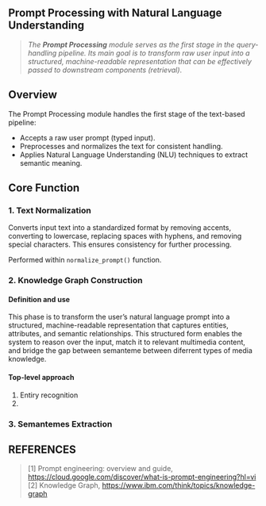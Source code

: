 ## Prompt Processing with Natural Language Understanding
> *The **Prompt Processing** module serves as the first stage in the query-handling pipeline. Its main goal is to transform raw user input into a structured, machine-readable representation that can be effectively passed to downstream components (retrieval)*.

## Overview
The Prompt Processing module handles the first stage of the text-based pipeline:
- Accepts a raw user prompt (typed input).
- Preprocesses and normalizes the text for consistent handling.
- Applies Natural Language Understanding (NLU) techniques to extract semantic meaning.

## Core Function
### 1. Text Normalization

Converts input text into a standardized format by removing accents, converting to lowercase, replacing spaces with hyphens, and removing special characters. This ensures consistency for further processing.

Performed within `normalize_prompt()` function.

### 2. Knowledge Graph Construction
#### Definition and use
This phase is to transform the user’s natural language prompt into a structured, machine-readable representation that captures entities, attributes, and semantic relationships. This structured form enables the system to reason over the input, match it to relevant multimedia content, and bridge the gap between semanteme between diferrent types of media knowledge.
#### Top-level approach
1. Entiry recognition
2. 

### 3. Semantemes Extraction

## REFERENCES
> [1] Prompt engineering: overview and guide, https://cloud.google.com/discover/what-is-prompt-engineering?hl=vi \
> [2] Knowledge Graph, https://www.ibm.com/think/topics/knowledge-graph
